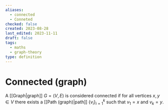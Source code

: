 ```yaml
---
aliases:
  - connected
  - Conneted
checked: false
created: 2023-08-28
last_edited: 2023-11-11
draft: false
tags:
  - maths
  - graph-theory
type: definition
---
```

# Connected (graph)

A [[Graph|graph]] $G = (V, E)$ is considered connected if for all vertices $x,y \in V$ there exists a [[Path (graph)|path]] $\{v_i\}_{i=1}^k$ such that $v_1 = x$ and $v_k = y$.
